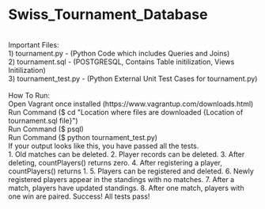 # Swiss_Tournament_Database
<br />
Important Files:
<br />
1) tournament.py - (Python Code which includes Queries and Joins)
<br />
2) tournament.sql - (POSTGRESQL, Contains Table initilization, Views Initilization)
<br />
3) tournament_test.py - (Python External Unit Test Cases for tournament.py)
<br />
<br />
How To Run:
<br />
Open Vagrant once installed (https://www.vagrantup.com/downloads.html)
<br />
Run Command ($ cd "Location where files are downloaded {Location of tournament.sql file}")
<br />
Run Command ($ psql)
<br />
Run Command ($ python tournament_test.py)
<br />
If your output looks like this, you have passed all the tests.
<br />
1. Old matches can be deleted.
2. Player records can be deleted.
3. After deleting, countPlayers() returns zero.
4. After registering a player, countPlayers() returns 1.
5. Players can be registered and deleted.
6. Newly registered players appear in the standings with no matches.
7. After a match, players have updated standings.
8. After one match, players with one win are paired.
Success!  All tests pass!
